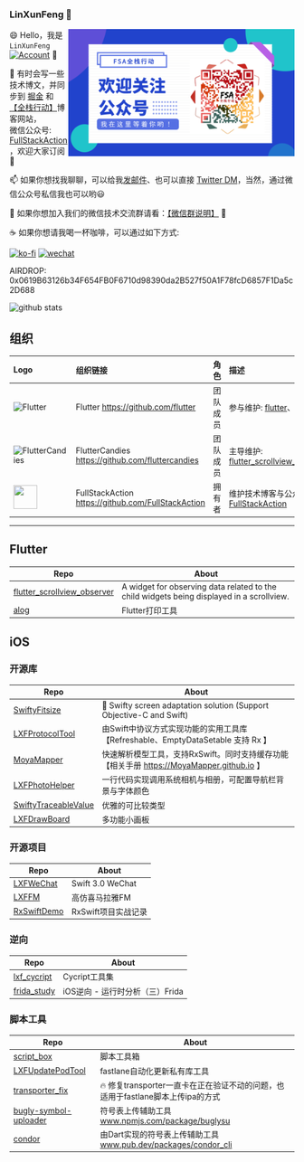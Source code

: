 ### LinXunFeng 👋


<!--<img align="right" src="https://github-readme-stats.vercel.app/api?username=LinXunFeng&show_icons=true" />-->

<img align="right" height="225" width="400" src="https://github.com/LinXunFeng/LinXunFeng/blob/master/static/img/FSAQR.png" />

😄 Hello，我是 `LinXunFeng` [![Account](https://img.shields.io/badge/微信公众号-FSA全栈行动-brightgreen)](https://cdn.jsdelivr.net/gh/FullStackAction/PicBed@resource/image/20210110171035.png) 💬

📖 有时会写一些技术博文，并同步到 [掘金](https://juejin.im/user/58f8065e61ff4b006646c72d) 和 [【全栈行动】](https://fullstackaction.com/)博客网站，<br>微信公众号: [FullStackAction](https://cdn.jsdelivr.net/gh/FullStackAction/PicBed@resource/image/20210110171035.png)，欢迎大家订阅 🎉

📫 如果你想找我聊聊，可以给我[发邮件](mailto:linxunfeng@yeah.net)、也可以直接 [Twitter DM](https://twitter.com/xunfenghellolo)，当然，通过微信公众号私信我也可以哟😃

📱 如果你想加入我们的微信技术交流群请看：[【微信群说明】](https://mp.weixin.qq.com/s/JBbMstn0qW6M71hh-BRKzw) 💬

☕ 如果你想请我喝一杯咖啡，可以通过如下方式: 

[![ko-fi](https://ko-fi.com/img/githubbutton_sm.svg)](https://ko-fi.com/T6T4JKVRP)
[![wechat](https://img.shields.io/static/v1?label=WeChat&message=微信收款码&color=brightgreen&style=for-the-badge&logo=WeChat)](https://cdn.jsdelivr.net/gh/FullStackAction/PicBed@resource20220417121922/image/202303181116760.jpeg)

AIRDROP: 0x0619B63126b34F654FB0F6710d98390da2B527f50A1F78fcD6857F1Da5c2D688
<!-- - - - -->

<!--[![Top Langs](https://github-readme-stats.vercel.app/api/top-langs/?username=LinXunFeng&langs_count=10&layout=compact)](https://github.com/LinXunFeng)-->
<!--![visitors](https://visitor-badge.glitch.me/badge?page_id=LinXunFeng.LinXunFeng)-->

<picture decoding="async" loading="lazy">
<!--   <source media="(prefers-color-scheme: light)" srcset="https://pixel-profile.vercel.app/api/github-stats?username=LinXunFeng&screen_effect=false&background=linear-gradient(to%20bottom%20right%2C%20%2374dcc4%2C%20%234597e9)"> -->
  <source media="(prefers-color-scheme: light)" srcset="https://pixel-profile.vercel.app/api/github-stats?username=LinXunFeng&screen_effect=false&background=linear-gradient(to%20bottom%20right%2C%20%235e4fd7%2C%20%232143cc)">
  <source media="(prefers-color-scheme: dark)" srcset="https://pixel-profile.vercel.app/api/github-stats?username=LinXunFeng&screen_effect=true&background=linear-gradient(to%20bottom%20right%2C%20%235580eb%2C%20%232aeeff)">
  <img alt="github stats" src="https://pixel-profile.vercel.app/api/github-stats?username=LinXunFeng&screen_effect=false&background=linear-gradient(to%20bottom%20right%2C%20%2374dcc4%2C%20%234597e9)">
</picture>


## 组织
| Logo | 组织链接 | 角色 | 描述 |
|:----|:----|:----|:----|
| ![Flutter](https://avatars.githubusercontent.com/u/14101776?s=48&v=4)      | Flutter https://github.com/flutter | 团队成员 | 参与维护: [flutter](https://github.com/flutter/flutter)、[engine](https://github.com/flutter/engine)        |
| ![FlutterCandies](https://avatars.githubusercontent.com/u/47586449?s=48&v=4) | FlutterCandies https://github.com/fluttercandies | 团队成员 | 主导维护: [flutter_scrollview_observer](https://github.com/fluttercandies/flutter_scrollview_observer) |
| <img height="41.89" width="41.89" src="https://avatars.githubusercontent.com/u/76574692?s=200&v=4" /> | FullStackAction https://github.com/FullStackAction        | 拥有者 | 维护技术博客与公众号: [FullStackAction](https://github.com/LinXunFeng/LinXunFeng/blob/master/static/img/FSAQR.png) |

<hr>

## Flutter

|Repo|About|
|-|-|
|[flutter_scrollview_observer](https://github.com/LinXunFeng/flutter_scrollview_observer)|A widget for observing data related to the child widgets being displayed in a scrollview.|
|[alog](https://github.com/LinXunFeng/alog)|Flutter打印工具|

<!--
[![alog](https://github-readme-stats.vercel.app/api/pin/?username=LinXunFeng&repo=alog&show_owner=LinXunFeng)](https://github.com/LinXunFeng/alog)
[![flutter_demo](https://github-readme-stats.vercel.app/api/pin/?username=LinXunFeng&repo=flutter_demo&show_owner=LinXunFeng)](https://github.com/LinXunFeng/flutter_demo)
[![flutter_scrollview_observer](https://github-readme-stats.vercel.app/api/pin/?username=LinXunFeng&repo=flutter_scrollview_observer&show_owner=LinXunFeng)](https://github.com/LinXunFeng/flutter_scrollview_observer)
-->

## iOS

### 开源库

|Repo|About|
|-|-|
|[SwiftyFitsize](https://github.com/LinXunFeng/SwiftyFitsize)|📱 Swifty screen adaptation solution (Support Objective-C and Swift)|
|[LXFProtocolTool](https://github.com/LinXunFeng/LXFProtocolTool)|由Swift中协议方式实现功能的实用工具库【Refreshable、EmptyDataSetable 支持 Rx 】|
|[MoyaMapper](https://github.com/MoyaMapper/MoyaMapper)|快速解析模型工具，支持RxSwift。同时支持缓存功能 【相关手册 https://MoyaMapper.github.io 】|
|[LXFPhotoHelper](https://github.com/LinXunFeng/LXFPhotoHelper)|一行代码实现调用系统相机与相册，可配置导航栏背景与字体颜色|
|[SwiftyTraceableValue](https://github.com/LinXunFeng/SwiftyTraceableValue)|优雅的可比较类型|
|[LXFDrawBoard](https://github.com/LinXunFeng/LXFDrawBoard)|多功能小画板|


<!--
[![SwiftyFitsize](https://github-readme-stats.vercel.app/api/pin/?username=LinXunFeng&repo=SwiftyFitsize&show_owner=LinXunFeng)](https://github.com/LinXunFeng/SwiftyFitsize)
[![LXFProtocolTool](https://github-readme-stats.vercel.app/api/pin/?username=LinXunFeng&repo=LXFProtocolTool&show_owner=LinXunFeng)](https://github.com/LinXunFeng/LXFProtocolTool)
[![MoyaMapper](https://github-readme-stats.vercel.app/api/pin/?username=MoyaMapper&repo=MoyaMapper&show_owner=MoyaMapper)](https://github.com/MoyaMapper/MoyaMapper)
[![LXFPhotoHelper](https://github-readme-stats.vercel.app/api/pin/?username=LinXunFeng&repo=LXFPhotoHelper&show_owner=LinXunFeng)](https://github.com/LinXunFeng/LXFPhotoHelper)
[![SwiftyTraceableValue](https://github-readme-stats.vercel.app/api/pin/?username=LinXunFeng&repo=SwiftyTraceableValue&show_owner=LinXunFeng)](https://github.com/LinXunFeng/SwiftyTraceableValue)
[![LXFDrawBoard](https://github-readme-stats.vercel.app/api/pin/?username=LinXunFeng&repo=LXFDrawBoard&show_owner=LinXunFeng)](https://github.com/LinXunFeng/LXFDrawBoard)
[![LXFHouseLoanCalculator](https://github-readme-stats.vercel.app/api/pin/?username=LinXunFeng&repo=LXFHouseLoanCalculator&show_owner=LinXunFeng)](https://github.com/LinXunFeng/LXFHouseLoanCalculator)
-->

### 开源项目


|Repo|About|
|-|-|
|[LXFWeChat](https://github.com/LinXunFeng/LXFWeChat)|Swift 3.0 WeChat|
|[LXFFM](https://github.com/LinXunFeng/LXFFM)|高仿喜马拉雅FM|
|[RxSwiftDemo](https://github.com/LinXunFeng/RxSwiftDemo)|RxSwift项目实战记录|


<!--
[![LXFWeChat](https://github-readme-stats.vercel.app/api/pin/?username=LinXunFeng&repo=LXFWeChat&show_owner=LinXunFeng)](https://github.com/LinXunFeng/LXFWeChat)
[![LXFFM](https://github-readme-stats.vercel.app/api/pin/?username=LinXunFeng&repo=LXFFM&show_owner=LinXunFeng)](https://github.com/LinXunFeng/LXFFM)
[![RxSwiftDemo](https://github-readme-stats.vercel.app/api/pin/?username=LinXunFeng&repo=RxSwiftDemo&show_owner=LinXunFeng)](https://github.com/LinXunFeng/RxSwiftDemo)
[![LXFBiliBili](https://github-readme-stats.vercel.app/api/pin/?username=LinXunFeng&repo=LXFBiliBili&show_owner=LinXunFeng)](https://github.com/LinXunFeng/LXFBiliBili)
-->

### 逆向


|Repo|About|
|-|-|
|[lxf_cycript](https://github.com/LinXunFeng/lxf_cycript)|Cycript工具集|
|[frida_study](https://github.com/LinXunFeng/frida_study)|iOS逆向 - 运行时分析（三）Frida|

<!--
[![lxf_cycript](https://github-readme-stats.vercel.app/api/pin/?username=LinXunFeng&repo=lxf_cycript&show_owner=LinXunFeng)](https://github.com/LinXunFeng/lxf_cycript)
[![frida_study](https://github-readme-stats.vercel.app/api/pin/?username=LinXunFeng&repo=frida_study&show_owner=LinXunFeng)](https://github.com/LinXunFeng/frida_study)
-->

### 脚本工具

|Repo|About|
|-|-|
|[script_box](https://github.com/LinXunFeng/script_box)|脚本工具箱|
|[LXFUpdatePodTool](https://github.com/LinXunFeng/LXFUpdatePodTool)|fastlane自动化更新私有库工具|
|[transporter_fix](https://github.com/LinXunFeng/transporter_fix)|🔥 修复transporter一直卡在正在验证不动的问题，也适用于fastlane脚本上传ipa的方式|
|[bugly-symbol-uploader](https://github.com/LinXunFeng/bugly-symbol-uploader)|符号表上传辅助工具 www.npmjs.com/package/buglysu|
|[condor](https://github.com/LinXunFeng/condor)|由Dart实现的符号表上传辅助工具 www.pub.dev/packages/condor_cli|

<!--
[![script_box](https://github-readme-stats.vercel.app/api/pin/?username=LinXunFeng&repo=script_box&show_owner=LinXunFeng)](https://github.com/LinXunFeng/script_box)
[![fix_confict_SecurityEnvSDK_SGMain](https://github-readme-stats.vercel.app/api/pin/?username=LinXunFeng&repo=fix_confict_SecurityEnvSDK_SGMain&show_owner=LinXunFeng)](https://github.com/LinXunFeng/fix_confict_SecurityEnvSDK_SGMain)
[![LXFUpdatePodTool](https://github-readme-stats.vercel.app/api/pin/?username=LinXunFeng&repo=LXFUpdatePodTool&show_owner=LinXunFeng)](https://github.com/LinXunFeng/LXFUpdatePodTool)
[![transporter_fix](https://github-readme-stats.vercel.app/api/pin/?username=LinXunFeng&repo=transporter_fix&show_owner=LinXunFeng)](https://github.com/LinXunFeng/transporter_fix)
[![bugly-symbol-uploader](https://github-readme-stats.vercel.app/api/pin/?username=LinXunFeng&repo=bugly-symbol-uploader&show_owner=LinXunFeng)](https://github.com/LinXunFeng/bugly-symbol-uploader)
-->


<!--
**LinXunFeng/LinXunFeng** is a ✨ _special_ ✨ repository because its `README.md` (this file) appears on your GitHub profile.

Here are some ideas to get you started:

- 🔭 I’m currently working on ...
- 🌱 I’m currently learning ...
- 👯 I’m looking to collaborate on ...
- 🤔 I’m looking for help with ...
- 💬 Ask me about ...
- 📫 How to reach me: ...
- 😄 Pronouns: ...
- ⚡ Fun fact: ...
-->
